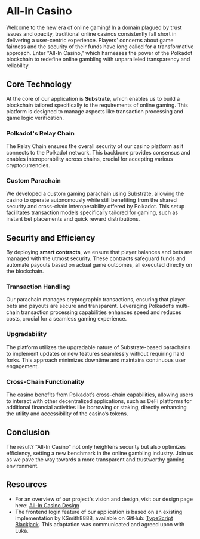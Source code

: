 # All-In Casino

Welcome to the new era of online gaming! In a domain plagued by trust issues and opacity, traditional online casinos consistently fall short in delivering a user-centric experience. Players' concerns about game fairness and the security of their funds have long called for a transformative approach. Enter "All-In Casino," which harnesses the power of the Polkadot blockchain to redefine online gambling with unparalleled transparency and reliability.

## Core Technology

At the core of our application is **Substrate**, which enables us to build a blockchain tailored specifically to the requirements of online gaming. This platform is designed to manage aspects like transaction processing and game logic verification.

### Polkadot's Relay Chain

The Relay Chain ensures the overall security of our casino platform as it connects to the Polkadot network. This backbone provides consensus and enables interoperability across chains, crucial for accepting various cryptocurrencies.

### Custom Parachain

We developed a custom gaming parachain using Substrate, allowing the casino to operate autonomously while still benefiting from the shared security and cross-chain interoperability offered by Polkadot. This setup facilitates transaction models specifically tailored for gaming, such as instant bet placements and quick reward distributions.

## Security and Efficiency

By deploying **smart contracts**, we ensure that player balances and bets are managed with the utmost security. These contracts safeguard funds and automate payouts based on actual game outcomes, all executed directly on the blockchain.

### Transaction Handling

Our parachain manages cryptographic transactions, ensuring that player bets and payouts are secure and transparent. Leveraging Polkadot’s multi-chain transaction processing capabilities enhances speed and reduces costs, crucial for a seamless gaming experience.

### Upgradability

The platform utilizes the upgradable nature of Substrate-based parachains to implement updates or new features seamlessly without requiring hard forks. This approach minimizes downtime and maintains continuous user engagement.

### Cross-Chain Functionality

The casino benefits from Polkadot’s cross-chain capabilities, allowing users to interact with other decentralized applications, such as DeFi platforms for additional financial activities like borrowing or staking, directly enhancing the utility and accessibility of the casino’s tokens.

## Conclusion

The result? "All-In Casino" not only heightens security but also optimizes efficiency, setting a new benchmark in the online gambling industry. Join us as we pave the way towards a more transparent and trustworthy gaming environment.

## Resources

- For an overview of our project's vision and design, visit our design page here: [All-In Casino Design](https://www.canva.com/design/DAGMNQvyJSs/pMr3qpymrxGz0QjALwkiGw/edit?utm_content=DAGMNQvyJSs&utm_campaign=designshare&utm_medium=link2&utm_source=sharebutton)
- The frontend login feature of our application is based on an existing implementation by KSmith8888, available on GitHub: [TypeScript Blackjack](https://github.com/KSmith8888/TypeScript-Blackjack). This adaptation was communicated and agreed upon with Luka.
